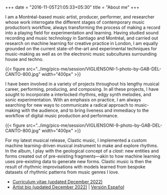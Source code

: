 +++
date = "2016-11-05T21:05:33+05:30"
title = "About me"
+++

I am a Montréal-based music artist, producer,  performer, and researcher whose work interrogate the different stages of contemporary music production’s workflow, always transforming the process of making a record into a playing field for experimentation and learning. Having studied sound recording and music technology in Santiago and Montréal, and carried out research on machine learning for creative practice in London, I am equally grounded on the current state-of-the-art and experimental techniques for music-making as well as on the electronic music subcultures surrounding house and techno.

{{< figure src="../img/pics-me/session/VIGLIENSONI-1-photo-by-GAB-DEL-CANTO-800.jpg" width="400px" >}}


I have been involved in a variety of projects throughout his lengthy musical career, performing, producing, and composing. In all these projects, I have sought to incorporate a  interlocked rhythms, edgy synth melodies, and sonic experimentation. With an emphasis on practice, I am  always searching for new ways to communicate a radical approach to music-making with the audience, and to bring liveness and immediacy to the workflow of digital music production and performance.

{{< figure src="../img/pics-me/session/VIGLIENSONI-9-photo-by-GAB-DEL-CANTO-800.jpg" width="400px" >}}

 

For my latest musical release, Clastic music, I implemented a custom machine learning-driven musical instrument to make and explore rhythms. In the album, I play with the geological concept of a _clast_: new entities and forms created out of pre-existing fragments—akin to how machine learning uses pre-existing data to generate new forms. Clastic music is then the result of rhythmic improvisations with models learned from bespoke datasets of rhythmic patterns from music genres I love.

- [Curriculum vitae (updated December 2022)](/cv)
- [Artist bio (updated December 2022)](/epk-eng) | [Versión Español](/epk-esp)


